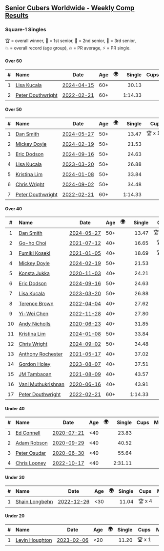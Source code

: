 <style>table {white-space: nowrap;}</style>
<link rel="stylesheet" type="text/css" href="/scw-comp/css/flags.css" />

## [Senior Cubers Worldwide - Weekly Comp Results](/scw-comp/results/)
### Square-1 Singles

<span style="white-space: nowrap;">🏆 = overall winner</span>, <span style="white-space: nowrap;">🥇 = 1st senior</span>, <span style="white-space: nowrap;">🥈 = 2nd senior</span>, <span style="white-space: nowrap;">🥉 = 3rd senior</span>, <span style="white-space: nowrap;">💥 = overall record (age group)</span>, <span style="white-space: nowrap;">🔥 = PR average</span>, <span style="white-space: nowrap;">⚡ = PR single</span>.

#### Over 60

| # | Name | Date | Age | 🌍 | Single | Cups | Medals | Achievements | Video |
| :--: | :-- | :--: | :--: | :--: | --: | :--: | :-- | :-- | :-- |
| 1 | [Lisa Kucala](../../persons/lisa_kucala/sq1.md) | [2024-04-15](../../results/2024-04-15/sq1.md) | 60+ | <i class="flag flag-US" /> | 30.13 |  | 🥉 x 32 | 💥 x 2, 🔥 x 5, ⚡ x 4 | [Desktop](https://www.facebook.com/events/752364543677924/permalink/760408129540232) / [Mobile](https://m.facebook.com/events/752364543677924?view=permalink&id=760408129540232) |
| 2 | [Peter Douthwright](../../persons/peter_douthwright/sq1.md) | [2022-02-21](../../results/2022-02-21/sq1.md) | 60+ | <i class="flag flag-CA" /> | 1:14.33 |  |  | 💥 x 1, 🔥 x 1, ⚡ x 1 | [Desktop](https://www.facebook.com/622712395/videos/pcb.2889603954518836/629951028075130) / [Mobile](https://m.facebook.com/622712395/videos/pcb.2889603954518836/629951028075130) |

#### Over 50

| # | Name | Date | Age | 🌍 | Single | Cups | Medals | Achievements | Video |
| :--: | :-- | :--: | :--: | :--: | --: | :--: | :-- | :-- | :-- |
| 1 | [Dan Smith](../../persons/dan_smith/sq1.md) | [2024-05-27](../../results/2024-05-27/sq1.md) | 50+ | <i class="flag flag-US" /> | 13.47 | 🏆 x 117 | 🥇 x 122, 🥈 x 9 | 💥 x 15, 🔥 x 8, ⚡ x 9 | [Desktop](https://www.facebook.com/events/421561340652176/permalink/427309356744041) / [Mobile](https://m.facebook.com/events/421561340652176?view=permalink&id=427309356744041) |
| 2 | [Mickey Doyle](../../persons/mickey_doyle/sq1.md) | [2024-02-19](../../results/2024-02-19/sq1.md) | 50+ | <i class="flag flag-US" /> | 21.53 |  | 🥈 x 70, 🥉 x 5 | 🔥 x 16, ⚡ x 10 | [Desktop](https://www.facebook.com/events/754314473328390/permalink/761201729306331) / [Mobile](https://m.facebook.com/events/754314473328390?view=permalink&id=761201729306331) |
| 3 | [Eric Dodson](../../persons/eric_dodson/sq1.md) | [2024-09-16](../../results/2024-09-16/sq1.md) | 50+ | <i class="flag flag-US" /> | 24.63 |  | 🥈 x 1, 🥉 x 4 | 🔥 x 5, ⚡ x 6 | [Desktop](https://www.facebook.com/events/876328274072061/permalink/877776683927220) / [Mobile](https://m.facebook.com/events/876328274072061?view=permalink&id=877776683927220) |
| 4 | [Lisa Kucala](../../persons/lisa_kucala/sq1.md) | [2023-03-20](../../results/2023-03-20/sq1.md) | 50+ | <i class="flag flag-US" /> | 26.88 |  | 🥉 x 32 | 💥 x 2, 🔥 x 5, ⚡ x 4 | [Desktop](https://www.facebook.com/events/171663595723883/permalink/178220141734895) / [Mobile](https://m.facebook.com/events/171663595723883?view=permalink&id=178220141734895) |
| 5 | [Kristina Lim](../../persons/kristina_lim/sq1.md) | [2024-01-08](../../results/2024-01-08/sq1.md) | 50+ | <i class="flag flag-US" /> | 33.84 |  | 🥉 x 5 | 🔥 x 4, ⚡ x 3 | [Desktop](https://www.facebook.com/1045330593/videos/1603612097078168) / [Mobile](https://m.facebook.com/1045330593/videos/1603612097078168) |
| 6 | [Chris Wright](../../persons/chris_wright/sq1.md) | [2024-09-02](../../results/2024-09-02/sq1.md) | 50+ | <i class="flag flag-GB" /> | 34.48 |  | 🥈 x 1 | 🔥 x 1, ⚡ x 1 | [Desktop](https://www.facebook.com/events/520382934031785/permalink/524910880245657) / [Mobile](https://m.facebook.com/events/520382934031785?view=permalink&id=524910880245657) |
| 7 | [Peter Douthwright](../../persons/peter_douthwright/sq1.md) | [2022-02-21](../../results/2022-02-21/sq1.md) | 60+ | <i class="flag flag-CA" /> | 1:14.33 |  |  | 💥 x 1, 🔥 x 1, ⚡ x 1 | [Desktop](https://www.facebook.com/622712395/videos/pcb.2889603954518836/629951028075130) / [Mobile](https://m.facebook.com/622712395/videos/pcb.2889603954518836/629951028075130) |

#### Over 40

| # | Name | Date | Age | 🌍 | Single | Cups | Medals | Achievements | Video |
| :--: | :-- | :--: | :--: | :--: | --: | :--: | :-- | :-- | :-- |
| 1 | [Dan Smith](../../persons/dan_smith/sq1.md) | [2024-05-27](../../results/2024-05-27/sq1.md) | 50+ | <i class="flag flag-US" /> | 13.47 | 🏆 x 117 | 🥇 x 122, 🥈 x 9 | 💥 x 15, 🔥 x 8, ⚡ x 9 | [Desktop](https://www.facebook.com/events/421561340652176/permalink/427309356744041) / [Mobile](https://m.facebook.com/events/421561340652176?view=permalink&id=427309356744041) |
| 2 | [Go-ho Choi](../../persons/go_ho_choi/sq1.md) | [2021-07-12](../../results/2021-07-12/sq1.md) | 40+ | <i class="flag flag-KR" /> | 16.65 | 🏆 x 1 | 🥇 x 1 | 💥 x 1, 🔥 x 1, ⚡ x 1 | [Desktop](https://www.facebook.com/events/853178815336395/permalink/858970044757272) / [Mobile](https://m.facebook.com/events/853178815336395?view=permalink&id=858970044757272) |
| 3 | [Fumiki Koseki](../../persons/fumiki_koseki/sq1.md) | [2021-01-05](../../results/2021-01-05/sq1.md) | 40+ | <i class="flag flag-JP" /> | 18.69 | 🏆 x 8 | 🥇 x 8, 🥈 x 16 | 💥 x 2, 🔥 x 9, ⚡ x 4 | [Desktop](https://www.facebook.com/events/430051568136756/permalink/434358744372705) / [Mobile](https://m.facebook.com/events/430051568136756?view=permalink&id=434358744372705) |
| 4 | [Mickey Doyle](../../persons/mickey_doyle/sq1.md) | [2024-02-19](../../results/2024-02-19/sq1.md) | 50+ | <i class="flag flag-US" /> | 21.53 |  | 🥈 x 70, 🥉 x 5 | 🔥 x 16, ⚡ x 10 | [Desktop](https://www.facebook.com/events/754314473328390/permalink/761201729306331) / [Mobile](https://m.facebook.com/events/754314473328390?view=permalink&id=761201729306331) |
| 5 | [Konsta Jukka](../../persons/konsta_jukka/sq1.md) | [2020-11-03](../../results/2020-11-03/sq1.md) | 40+ | <i class="flag flag-FI" /> | 24.21 |  | 🥉 x 5 | 🔥 x 4, ⚡ x 3 | [Desktop](https://www.facebook.com/events/406412140373592/permalink/411102233237916) / [Mobile](https://m.facebook.com/events/406412140373592?view=permalink&id=411102233237916) |
| 6 | [Eric Dodson](../../persons/eric_dodson/sq1.md) | [2024-09-16](../../results/2024-09-16/sq1.md) | 50+ | <i class="flag flag-US" /> | 24.63 |  | 🥈 x 1, 🥉 x 4 | 🔥 x 5, ⚡ x 6 | [Desktop](https://www.facebook.com/events/876328274072061/permalink/877776683927220) / [Mobile](https://m.facebook.com/events/876328274072061?view=permalink&id=877776683927220) |
| 7 | [Lisa Kucala](../../persons/lisa_kucala/sq1.md) | [2023-03-20](../../results/2023-03-20/sq1.md) | 50+ | <i class="flag flag-US" /> | 26.88 |  | 🥉 x 32 | 💥 x 2, 🔥 x 5, ⚡ x 4 | [Desktop](https://www.facebook.com/events/171663595723883/permalink/178220141734895) / [Mobile](https://m.facebook.com/events/171663595723883?view=permalink&id=178220141734895) |
| 8 | [Terence Brown](../../persons/terence_brown/sq1.md) | [2022-04-04](../../results/2022-04-04/sq1.md) | 40+ | <i class="flag flag-NZ" /> | 27.62 |  | 🥈 x 3 | 🔥 x 3, ⚡ x 2 | [Desktop](https://www.facebook.com/events/1171138513621623/permalink/1174672186601589) / [Mobile](https://m.facebook.com/events/1171138513621623?view=permalink&id=1174672186601589) |
| 9 | [Yi-Wei Chen](../../persons/yi_wei_chen/sq1.md) | [2022-11-28](../../results/2022-11-28/sq1.md) | 40+ | <i class="flag flag-TW" /> | 27.80 |  | 🥈 x 4, 🥉 x 10 | 🔥 x 4, ⚡ x 3 | [Desktop](https://www.facebook.com/events/1804728823229042/permalink/1814229095612348) / [Mobile](https://m.facebook.com/events/1804728823229042?view=permalink&id=1814229095612348) |
| 10 | [Andy Nicholls](../../persons/andy_nicholls/sq1.md) | [2020-06-23](../../results/2020-06-23/sq1.md) | 40+ | <i class="flag flag-GB" /> | 31.85 |  | 🥈 x 6 | 🔥 x 2, ⚡ x 2 | [Desktop](https://www.facebook.com/events/1618516681636159/permalink/1624283784392782) / [Mobile](https://m.facebook.com/events/1618516681636159?view=permalink&id=1624283784392782) |
| 11 | [Kristina Lim](../../persons/kristina_lim/sq1.md) | [2024-01-08](../../results/2024-01-08/sq1.md) | 50+ | <i class="flag flag-US" /> | 33.84 |  | 🥉 x 5 | 🔥 x 4, ⚡ x 3 | [Desktop](https://www.facebook.com/1045330593/videos/1603612097078168) / [Mobile](https://m.facebook.com/1045330593/videos/1603612097078168) |
| 12 | [Chris Wright](../../persons/chris_wright/sq1.md) | [2024-09-02](../../results/2024-09-02/sq1.md) | 50+ | <i class="flag flag-GB" /> | 34.48 |  | 🥈 x 1 | 🔥 x 1, ⚡ x 1 | [Desktop](https://www.facebook.com/events/520382934031785/permalink/524910880245657) / [Mobile](https://m.facebook.com/events/520382934031785?view=permalink&id=524910880245657) |
| 13 | [Anthony Rochester](../../persons/anthony_rochester/sq1.md) | [2021-05-17](../../results/2021-05-17/sq1.md) | 40+ | <i class="flag flag-AU" /> | 37.02 |  | 🥈 x 2, 🥉 x 2 | 🔥 x 4, ⚡ x 3 | [Desktop](https://www.facebook.com/events/200054195285035/permalink/201413118482476) / [Mobile](https://m.facebook.com/events/200054195285035?view=permalink&id=201413118482476) |
| 14 | [Gordon Holey](../../persons/gordon_holey/sq1.md) | [2023-08-07](../../results/2023-08-07/sq1.md) | 40+ | <i class="flag flag-US" /> | 37.51 |  | 🥉 x 2 | 🔥 x 2, ⚡ x 4 | [Desktop](https://www.facebook.com/766997877/videos/2904341853030423) / [Mobile](https://m.facebook.com/766997877/videos/2904341853030423) |
| 15 | [JM Tambaoan](../../persons/jm_tambaoan/sq1.md) | [2021-08-09](../../results/2021-08-09/sq1.md) | 40+ | <i class="flag flag-PH" /> | 43.57 |  | 🥈 x 8, 🥉 x 5 | 🔥 x 11, ⚡ x 7 | [Desktop](https://www.facebook.com/events/342027504219422/permalink/350831486672357) / [Mobile](https://m.facebook.com/events/342027504219422?view=permalink&id=350831486672357) |
| 16 | [Vani Muthukrishnan](../../persons/vani_muthukrishnan/sq1.md) | [2020-06-16](../../results/2020-06-16/sq1.md) | 40+ | <i class="flag flag-IN" /> | 43.91 |  | 🥉 x 1 | 🔥 x 1, ⚡ x 1 | [Desktop](https://www.facebook.com/events/296087658445428/permalink/298743144846546) / [Mobile](https://m.facebook.com/events/296087658445428?view=permalink&id=298743144846546) |
| 17 | [Peter Douthwright](../../persons/peter_douthwright/sq1.md) | [2022-02-21](../../results/2022-02-21/sq1.md) | 60+ | <i class="flag flag-CA" /> | 1:14.33 |  |  | 💥 x 1, 🔥 x 1, ⚡ x 1 | [Desktop](https://www.facebook.com/622712395/videos/pcb.2889603954518836/629951028075130) / [Mobile](https://m.facebook.com/622712395/videos/pcb.2889603954518836/629951028075130) |

#### Under 40

| # | Name | Date | Age | 🌍 | Single | Cups | Medals | Achievements | Video |
| :--: | :-- | :--: | :--: | :--: | --: | :--: | :-- | :-- | :-- |
| 1 | [Ed Connell](../../persons/ed_connell/sq1.md) | [2020-07-21](../../results/2020-07-21/sq1.md) | <40 | <i class="flag flag-IE" /> | 23.83 |  |  | 💥 x 1, 🔥 x 5, ⚡ x 4 | [Desktop](https://www.facebook.com/events/560843031255896/permalink/563251044348428) / [Mobile](https://m.facebook.com/events/560843031255896?view=permalink&id=563251044348428) |
| 2 | [Adam Robson](../../persons/adam_robson/sq1.md) | [2020-09-29](../../results/2020-09-29/sq1.md) | <40 | <i class="flag flag-GB" /> | 40.52 |  |  | 🔥 x 4, ⚡ x 4 | [Desktop](https://www.facebook.com/100005428097972/videos/1479966612194261) / [Mobile](https://m.facebook.com/100005428097972/videos/1479966612194261) |
| 3 | [Peter Osudar](../../persons/peter_osudar/sq1.md) | [2020-06-30](../../results/2020-06-30/sq1.md) | <40 | <i class="flag flag-CA" /> | 55.64 |  |  | 🔥 x 1, ⚡ x 1 | [Desktop](https://www.facebook.com/events/1716512181834525/permalink/1716712041814539) / [Mobile](https://m.facebook.com/events/1716512181834525?view=permalink&id=1716712041814539) |
| 4 | [Chris Looney](../../persons/chris_looney/sq1.md) | [2022-10-17](../../results/2022-10-17/sq1.md) | <40 | <i class="flag flag-US" /> | 2:31.11 |  |  | 🔥 x 1, ⚡ x 1 | [Desktop](https://www.facebook.com/chris.looney/videos/5575535052563572) / [Mobile](https://m.facebook.com/chris.looney/videos/5575535052563572) |

#### Under 30

| # | Name | Date | Age | 🌍 | Single | Cups | Medals | Achievements | Video |
| :--: | :-- | :--: | :--: | :--: | --: | :--: | :-- | :-- | :-- |
| 1 | [Shain Longbehn](../../persons/shain_longbehn/sq1.md) | [2022-12-26](../../results/2022-12-26/sq1.md) | <30 | <i class="flag flag-US" /> | 11.04 | 🏆 x 4 |  | 💥 x 4, 🔥 x 3, ⚡ x 2 | [Desktop](https://www.facebook.com/events/1093949927944727/permalink/1099210387418681) / [Mobile](https://m.facebook.com/events/1093949927944727?view=permalink&id=1099210387418681) |

#### Under 20

| # | Name | Date | Age | 🌍 | Single | Cups | Medals | Achievements | Video |
| :--: | :-- | :--: | :--: | :--: | --: | :--: | :-- | :-- | :-- |
| 1 | [Levin Houghton](../../persons/levin_houghton/sq1.md) | [2023-02-06](../../results/2023-02-06/sq1.md) | <20 | <i class="flag flag-CH" /> | 11.20 | 🏆 x 1 |  | 💥 x 1, 🔥 x 1, ⚡ x 1 | [Desktop](https://www.facebook.com/events/727168602388677/permalink/730775172028020) / [Mobile](https://m.facebook.com/events/727168602388677?view=permalink&id=730775172028020) |


<!-- Global site tag (gtag.js) - Google Analytics -->
<script async src="https://www.googletagmanager.com/gtag/js?id=UA-86348435-3"></script>
<script>window.dataLayer = window.dataLayer || []; function gtag() {dataLayer.push(arguments);} gtag('js', new Date()); gtag('config', 'UA-86348435-3');</script>
